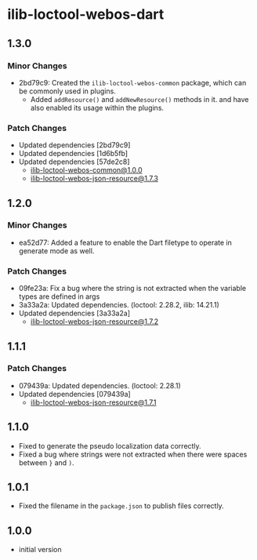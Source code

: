 # ilib-loctool-webos-dart

## 1.3.0

### Minor Changes

- 2bd79c9: Created the `ilib-loctool-webos-common` package, which can be commonly used in plugins.
  - Added `addResource()` and `addNewResource()` methods in it. and have also enabled its usage within the plugins.

### Patch Changes

- Updated dependencies [2bd79c9]
- Updated dependencies [1d6b5fb]
- Updated dependencies [57de2c8]
  - ilib-loctool-webos-common@1.0.0
  - ilib-loctool-webos-json-resource@1.7.3

## 1.2.0

### Minor Changes

- ea52d77: Added a feature to enable the Dart filetype to operate in generate mode as well.

### Patch Changes

- 09fe23a: Fix a bug where the string is not extracted when the variable types are defined in args
- 3a33a2a: Updated dependencies. (loctool: 2.28.2, ilib: 14.21.1)
- Updated dependencies [3a33a2a]
  - ilib-loctool-webos-json-resource@1.7.2

## 1.1.1

### Patch Changes

- 079439a: Updated dependencies. (loctool: 2.28.1)
- Updated dependencies [079439a]
  - ilib-loctool-webos-json-resource@1.7.1

## 1.1.0

- Fixed to generate the pseudo localization data correctly.
- Fixed a bug where strings were not extracted when there were spaces between `}` and `)`.

## 1.0.1

- Fixed the filename in the `package.json` to publish files correctly.

## 1.0.0

- initial version
